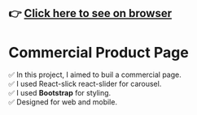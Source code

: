 ## :point_right: [Click here to see on browser](https://commercial-product-website.vercel.app/)

# Commercial Product Page



✅ In this project, I aimed to buil a commercial page. <br/>
✅ I used React-slick react-slider for carousel.<br/>
✅ I used <b>Bootstrap</b> for styling.<br/>
✅ Designed for web and mobile.<br/>